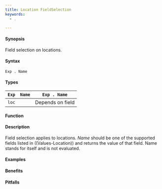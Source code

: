 ```yaml
---
title: Location FieldSelection
keywords:
  - .

---
```


#### Synopsis

Field selection on locations.

#### Syntax

`Exp . Name`

#### Types


| `Exp` | `Name` | `Exp . Name`  |
| --- | --- | --- |
| `loc`   |          | Depends on field |


#### Function

#### Description

Field selection applies to locations. 
_Name_ should be one of the supported fields listed in ((Values-Location)) and returns the value of that field. 
Name stands for itself and is not evaluated.

#### Examples

#### Benefits

#### Pitfalls

